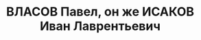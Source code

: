 ---
title: ВЛАСОВ Павел, он же  ИСАКОВ Иван Лаврентьевич
description: 'Род. в 1916, Оренбургская губ., русский, из крестьян-кулаков, обр.:
  начальное, б/п. Проживал: г. Абакан. Слесарь в депо станции

  Арестован 18.06.1937. Обв. по ст.58-7, 17.58-8, 58-11 УК РСФСР. Приговор: 20.07.1938
  – 10 лет тюремного заключения, 5 лет лишения политических прав и конфискацию личного
  имущества.

  Реабилитирован Прокуратурой Красноярского края 02.07.1957'
---